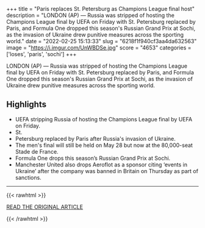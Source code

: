 +++
title = "Paris replaces St. Petersburg as Champions League final host"
description = "LONDON (AP) — Russia was stripped of hosting the Champions League final by UEFA on Friday with St. Petersburg replaced by Paris, and Formula One dropped this season's Russian Grand Prix at Sochi, as the invasion of Ukraine drew punitive measures across the sporting world."
date = "2022-02-25 15:13:33"
slug = "6218f1f940cf3aa4da632563"
image = "https://i.imgur.com/UnWBDSe.jpg"
score = "4653"
categories = ['loses', 'paris', 'sochi']
+++

LONDON (AP) — Russia was stripped of hosting the Champions League final by UEFA on Friday with St. Petersburg replaced by Paris, and Formula One dropped this season's Russian Grand Prix at Sochi, as the invasion of Ukraine drew punitive measures across the sporting world.

## Highlights

- UEFA stripping Russia of hosting the Champions League final by UEFA on Friday.
- St.
- Petersburg replaced by Paris after Russia's invasion of Ukraine.
- The men's final will still be held on May 28 but now at the 80,000-seat Stade de France.
- Formula One drops this season’s Russian Grand Prix at Sochi.
- Manchester United also drops Aeroflot as a sponsor citing ‘events in Ukraine’ after the company was banned in Britain on Thursday as part of sanctions.

---

{{< rawhtml >}}
  <p class="article-category">
    <a target="_blank" href="https://apnews.com/article/russia-ukraine-soccer-sports-champions-league-paris-249b9dd81765c7cc4dd7a3fc4eb2547b">READ THE ORIGINAL ARTICLE</a>
  </p>
{{< /rawhtml >}}
